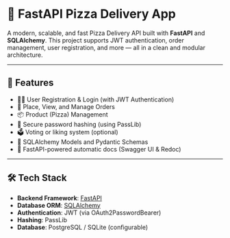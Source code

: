 # 🍕 FastAPI Pizza Delivery App

A modern, scalable, and fast Pizza Delivery API built with **FastAPI** and **SQLAlchemy**. This project supports JWT authentication, order management, user registration, and more — all in a clean and modular architecture.

---

## 🚀 Features

- 🧑‍💻 User Registration & Login (with JWT Authentication)
- 🛒 Place, View, and Manage Orders
- 📦 Product (Pizza) Management
- 🔐 Secure password hashing (using PassLib)
- 🗳️ Voting or liking system (optional)
- 📄 SQLAlchemy Models and Pydantic Schemas
- 🧪 FastAPI-powered automatic docs (Swagger UI & Redoc)

---

## 🛠️ Tech Stack

- **Backend Framework**: [FastAPI](https://fastapi.tiangolo.com/)
- **Database ORM**: [SQLAlchemy](https://www.sqlalchemy.org/)
- **Authentication**: JWT (via OAuth2PasswordBearer)
- **Hashing**: PassLib
- **Database**: PostgreSQL / SQLite (configurable)


